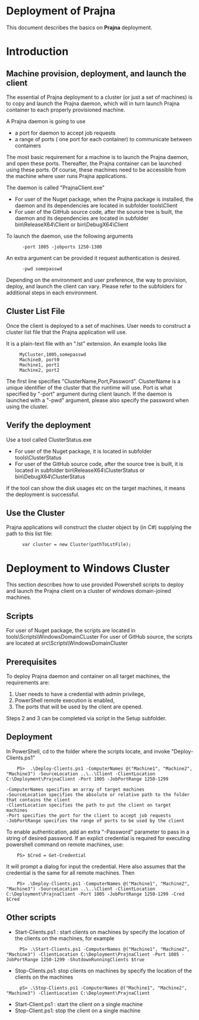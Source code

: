 # Deployment of Prajna

This document describes the basics on **Prajna** deployment.

# Introduction 

## Machine provision, deployment, and launch the client

  The essential of Prajna deployment to a cluster (or just a set of machines) is to copy and launch the Prajna daemon, which will in turn launch Prajna container 
  to each properly provisioned machine. 

  A Prajna daemon is going to use 
  * a port for daemon to accept job requests
  * a range of ports ( one port for each container) to communicate between containers 

  The most basic requirement for a machine is to launch the Prajna daemon, and open these ports. Thereafter, the Prajna container can be launched using
  these ports. Of course, these machines need to be accessible from the machine where user runs Prajna applications.

  The daemon is called "PrajnaClient.exe"
  * For user of the Nuget package, when the Prajna package is installed, the daemon and its dependencies are located in subfolder tools\Client
  * For user of the GitHub source code, after the source tree is built, the daemon and its dependencies are located in subfolder bin\ReleaseX64\Client or bin\DebugX64\Client

  To launch the daemon, use the following arguments
```
      -port 1005 -jobports 1250-1300
```
  An extra argument can be provided it request authentication is desired.
```
      -pwd somepasswd  
```
Depending on the environment and user preference, the way to provision, deploy, and launch the client can vary. Please refer to the subfolders for additional steps in each environment. 

## Cluster List File

  Once the client is deployed to a set of machines. User needs to construct a cluster list file that the Prajna application will use.

  It is a plain-text file with an ".lst" extension. An example looks like
 ```
      MyCluster,1005,somepasswd
      Machine0, port0
      Machine1, port1
      Machine2, port2
 ```
  The first line specifies "ClusterName,Port,Password". 
  ClusterName is a unique identifier of the cluster that the runtime will use. 
  Port is what specified by "-port" argument during client launch. If the daemon is launched with a "-pwd" argument, please also specify the password when using the cluster.

## Verify the deployment

  Use a tool called ClusterStatus.exe
  * For user of the Nuget package, it is located in subfolder tools\ClusterStatus
  * For user of the GitHub source code, after the source tree is built, it is located in subfolder bin\ReleaseX64\ClusterStatus or bin\DebugX64\ClusterStatus

  If the tool can show the disk usages etc on the target machines, it means the deployment is successful.

## Use the Cluster

  Prajna applications will construct the cluster object by (in C#) supplying the path to this list file:
```
      var cluster = new Cluster(pathToLstFile);
```

# Deployment to Windows Cluster


This section describes how to use provided Powershell scripts to deploy and launch the Prajna client on a cluster of windows domain-joined machines.


## Scripts


  For user of Nuget package, the scripts are located in tools\Scripts\WindowsDomainCLuster
  For user of GitHub source, the scripts are located at src\Scripts\WindowsDomainCluster


## Prerequisites


To deploy Prajna daemon and container on all target machines, the requirements are:

1. User needs to have a credential with admin privilege, 
2. PowerShell remote execution is enabled,
3. The ports that will be used by the client are opened. 

Steps 2 and 3 can be completed via script in the Setup subfolder. 

## Deployment


  In PowerShell, cd to the folder where the scripts locate, and invoke "Deploy-Clients.ps1"
```
    PS>  .\Deploy-Clients.ps1 -ComputerNames @("Machine1", "Machine2", "Machine3") -SourceLocation ..\..\Client -ClientLocation C:\Deployment\PrajnaClient -Port 1005 -JobPortRange 1250-1299
```
    -ComputerNames specifies an array of target machines
    -SourceLocation specifies the absolute or relative path to the folder that contains the client
    -ClientLocation specifies the path to put the client on target machines
    -Port specifies the port for the client to accept job requests
    -JobPortRange specifies the range of ports to be used by the client

To enable authentication, add an extra "-Password" parameter to pass in a string of desired password. If an explict credential is required for executing powershell command on remote machines, use:

```
	PS> $Cred = Get-Credential
```

It will prompt a dialog for input the credential. Here also assumes that the credential is the same for all remote machines. Then
	
```
    PS> .\Deploy-Clients.ps1 -ComputerNames @("Machine1", "Machine2", "Machine3") -SourceLocation ..\..\Client -ClientLocation C:\Deployment\PrajnaClient -Port 1005 -JobPortRange 1250-1299 -Cred $Cred
```

## Other scripts


  * Start-Clients.ps1 : start clients on machines by specify the location of the clients on the machines, for example
```
     PS> .\Start-Clients.ps1 -ComputerNames @("Machine1", "Machine2", "Machine3") -ClientLocation C:\Deployment\PrajnaClient -Port 1005 -JobPortRange 1250-1299 -ShutdownRunningClients $true
```
  * Stop-Clients.ps1: stop clients on machines by specify the location of the clients on the machines
```
     pS> .\Stop-Clients.ps1 -ComputerNames @("Machine1", "Machine2", "Machine3") -ClientLocation C:\Deployment\PrajnaClient
```
  * Start-Client.ps1 : start the client on a single machine
  * Stop-Client.ps1: stop the client on a single machine
  


